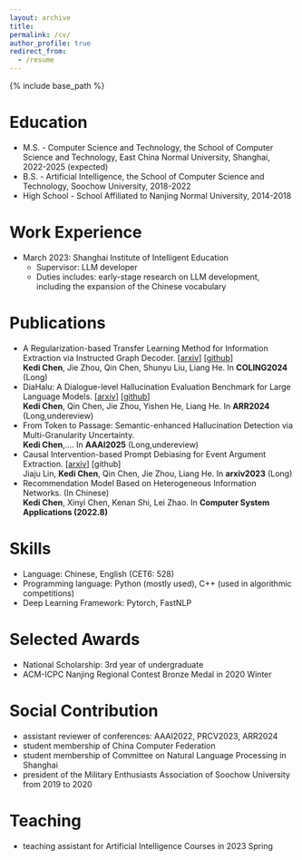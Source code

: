 ```yaml
---
layout: archive
title: 
permalink: /cv/
author_profile: true
redirect_from:
  - /resume
---
```


{% include base_path %}

Education
======
* M.S. - Computer Science and Technology, the School of Computer Science and Technology, East China Normal University, Shanghai, 2022-2025 (expected)
* B.S. - Artificial Intelligence, the School of Computer Science and Technology, Soochow University, 2018-2022
* High School - School Affiliated to Nanjing Normal University, 2014-2018

Work Experience
======
* March 2023: Shanghai Institute of Intelligent Education
  * Supervisor: LLM developer
  * Duties includes: early-stage research on LLM development, including the expansion of the Chinese vocabulary

Publications
======
* A Regularization-based Transfer Learning Method for Information Extraction via Instructed Graph Decoder. [[arxiv](https://arxiv.org/abs/2403.00891)] [[github](https://github.com/141forever/TransferUIE)]
  <br />**Kedi Chen**, Jie Zhou, Qin Chen, Shunyu Liu, Liang He. In **COLING2024** (Long)
* DiaHalu: A Dialogue-level Hallucination Evaluation Benchmark for Large Language Models. [[arxiv](https://arxiv.org/abs/2403.00896)] [[github](https://github.com/141forever/DiaHalu)]
  <br />**Kedi Chen**, Qin Chen, Jie Zhou, Yishen He, Liang He. In **ARR2024** (Long,undereview)
* From Token to Passage: Semantic-enhanced Hallucination Detection via Multi-Granularity Uncertainty. 
  <br />**Kedi Chen**,.... In **AAAI2025** (Long,undereview)
* Causal Intervention-based Prompt Debiasing for Event Argument Extraction. [[arxiv](https://arxiv.org/abs/2210.01561)] [github]
  <br />Jiaju Lin, **Kedi Chen**, Qin Chen, Jie Zhou, Liang He. In **arxiv2023** (Long)
* Recommendation Model Based on Heterogeneous Information Networks. (In Chinese)
  <br />**Kedi Chen**, Xinyi Chen, Kenan Shi, Lei Zhao. In **Computer System Applications (2022.8)**
  
Skills
======
* Language: Chinese, English (CET6: 528)
* Programming language: Python (mostly used), C++ (used in algorithmic competitions)
* Deep Learning Framework: Pytorch, FastNLP
  
Selected Awards
======
* National Scholarship: 3rd year of undergraduate
* ACM-ICPC Nanjing Regional Contest Bronze Medal in 2020 Winter

Social Contribution
=====
* assistant reviewer of conferences: AAAI2022, PRCV2023, ARR2024
* student membership of China Computer Federation
* student membership of Committee on Natural Language Processing in Shanghai
* president of the Military Enthusiasts Association of Soochow University from 2019 to 2020

Teaching
======
* teaching assistant for Artificial Intelligence Courses in 2023 Spring

